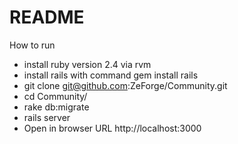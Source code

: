 # README

How to run

* install ruby version 2.4 via rvm
* install rails with command gem install rails
* git clone git@github.com:ZeForge/Community.git
* cd Community/
* rake db:migrate
* rails server
* Open in browser URL http://localhost:3000
